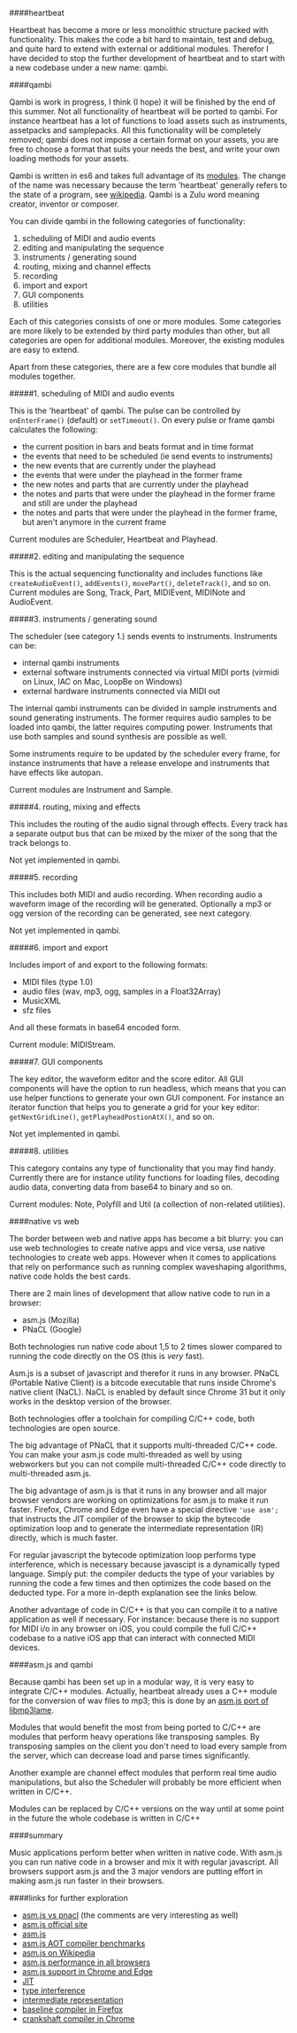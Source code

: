 ####heartbeat

Heartbeat has become a more or less monolithic structure packed with functionality. This makes the code a bit hard to maintain, test and debug, and quite hard to extend with external or additional modules. Therefor I have decided to stop the further development of heartbeat and to start with a new codebase under a new name: qambi.


####qambi

Qambi is work in progress, I think (I hope) it will be finished by the end of this summer. Not all functionality of heartbeat will be ported to qambi. For instance heartbeat has a lot of functions to load assets such as instruments, assetpacks and samplepacks. All this functionality will be completely removed; qambi does not impose a certain format on your assets, you are free to choose a format that suits your needs the best, and write your own loading methods for your assets.

Qambi is written in es6 and takes full advantage of its [modules](http://www.2ality.com/2014/09/es6-modules-final.html). The change of the name was necessary because the term 'heartbeat' generally refers to the state of a program, see [wikipedia](http://en.wikipedia.org/wiki/Heartbeat_(computing)). Qambi is a Zulu word meaning creator, inventor or composer.

You can divide qambi in the following categories of functionality:

1. scheduling of MIDI and audio events
2. editing and manipulating the sequence
3. instruments / generating sound
4. routing, mixing and channel effects
5. recording
6. import and export
7. GUI components
8. utilities

Each of this categories consists of one or more modules. Some categories are more likely to be extended by third party modules than other, but all categories are open for additional modules. Moreover, the existing modules are easy to extend.

Apart from these categories, there are a few core modules that bundle all modules together.

#####1. scheduling of MIDI and audio events

This is the 'heartbeat' of qambi. The pulse can be controlled by `onEnterFrame()` (default) or `setTimeout()`. On every pulse or frame qambi calculates the following:

- the current position in bars and beats format and in time format
- the events that need to be scheduled (ie send events to instruments)
- the new events that are currently under the playhead
- the events that were under the playhead in the former frame
- the new notes and parts that are currently under the playhead
- the notes and parts that were under the playhead in the former frame and still are under the playhead
- the notes and parts that were under the playhead in the former frame, but aren't anymore in the current frame

Current modules are Scheduler, Heartbeat and Playhead.

#####2. editing and manipulating the sequence

This is the actual sequencing functionality and includes functions like `createAudioEvent()`, `addEvents()`, `movePart()`, `deleteTrack()`, and so on. Current modules are Song, Track, Part, MIDIEvent, MIDINote and AudioEvent.


#####3. instruments / generating sound

The scheduler (see category 1.) sends events to instruments. Instruments can be:

- internal qambi instruments
- external software instruments connected via virtual MIDI ports (virmidi on Linux, IAC on Mac, LoopBe on Windows)
- external hardware instruments connected via MIDI out

The internal qambi instruments can be divided in sample instruments and sound generating instruments. The former requires audio samples to be loaded into qambi, the latter requires computing power. Instruments that use both samples and sound synthesis are possible as well.

Some instruments require to be updated by the scheduler every frame, for instance instruments that have a release envelope and instruments that have effects like autopan.

Current modules are Instrument and Sample.

#####4. routing, mixing and effects

This includes the routing of the audio signal through effects. Every track has a separate output bus that can be mixed by the mixer of the song that the track belongs to.

Not yet implemented in qambi.

#####5. recording

This includes both MIDI and audio recording. When recording audio a waveform image of the recording will be generated. Optionally a mp3 or ogg version of the recording can be generated, see next category.

Not yet implemented in qambi.

#####6. import and export

Includes import of and export to the following formats:

- MIDI files (type 1.0)
- audio files (wav, mp3, ogg, samples in a Float32Array)
- MusicXML
- sfz files

And all these formats in base64 encoded form.

Current module: MIDIStream.


#####7. GUI components

The key editor, the waveform editor and the score editor. All GUI components will have the option to run headless, which means that you can use helper functions to generate your own GUI component. For instance an iterator function that helps you to generate a grid for your key editor: `getNextGridLine()`, `getPlayheadPostionAtX()`, and so on.

Not yet implemented in qambi.

#####8. utilities

This category contains any type of functionality that you may find handy. Currently there are for instance utility functions for loading files, decoding audio data, converting data from base64 to binary and so on.

Current modules: Note, Polyfill and Util (a collection of non-related utilities).

####native vs web

The border between web and native apps has become a bit blurry: you can use web technologies to create native apps and vice versa, use native technologies to create web apps. However when it comes to applications that rely on performance such as running complex waveshaping algorithms, native code holds the best cards.

There are 2 main lines of development that allow native code to run in a browser:

- asm.js (Mozilla)
- PNaCL (Google)

Both technologies run native code about 1,5 to 2 times slower compared to running the code directly on the OS (this is *very* fast).

Asm.js is a subset of javascript and therefor it runs in any browser. PNaCL (Portable Native Client) is a bitcode executable that runs inside Chrome's native client (NaCL). NaCL is enabled by default since Chrome 31 but it only works in the desktop version of the browser.

Both technologies offer a toolchain for compiling C/C++ code, both technologies are open source.

The big advantage of PNaCL that it supports multi-threaded C/C++ code. You can make your asm.js code multi-threaded as well by using webworkers but you can not compile multi-threaded C/C++ code directly to multi-threaded asm.js.

The big advantage of asm.js is that it runs in any browser and all major browser vendors are working on optimizations for asm.js to make it run faster. Firefox, Chrome and Edge even have a special directive `'use asm';` that instructs the JIT compiler of the browser to skip the bytecode optimization loop and to generate the intermediate representation (IR) directly, which is much faster.

For regular javascript the bytecode optimization loop performs type interference, which is necessary because javascipt is a dynamically typed language. Simply put: the compiler deducts the type of your variables by running the code a few times and then optimizes the code based on the deducted type. For a more in-depth explanation see the links below.

Another advantage of code in C/C++ is that you can compile it to a native application as well if necessary. For instance: because there is no support for MIDI i/o in any browser on iOS, you could compile the full C/C++ codebase to a native iOS app that can interact with connected MIDI devices.


####asm.js and qambi

Because qambi has been set up in a modular way, it is very easy to integrate C/C++ modules. Actually, heartbeat already uses a C++ module for the conversion of wav files to mp3; this is done by an [asm.js port of libmp3lame](https://github.com/akrennmair/libmp3lame-js).

Modules that would benefit the most from being ported to C/C++ are modules that perform heavy operations like transposing samples. By transposing samples on the client you don't need to load every sample from the server, which can decrease load and parse times significantly.

Another example are channel effect modules that perform real time audio manipulations, but also the Scheduler will probably be more efficient when written in C/C++.

Modules can be replaced by C/C++ versions on the way until at some point in the future the whole codebase is written in C/C++


####summary

Music applications perform better when written in native code. With asm.js you can run native code in a browser and mix it with regular javascript. All browsers support asm.js and the 3 major vendors are putting effort in making asm.js run faster in their browsers.



####links for further exploration

 - [asm.js vs pnacl](http://games.greggman.com/game/thoughts-on-asm-js-vs-pnacl/) (the comments are very interesting as well)
 - [asm.js official site](http://asmjs.org/)
 - [asm.js](http://mozakai.blogspot.nl/2013/06/what-asmjs-is-and-what-asmjs-isnt.html)
 - [asm.js AOT compiler benchmarks](https://blog.mozilla.org/luke/2014/01/14/asm-js-aot-compilation-and-startup-performance/)
 - [asm.js on Wikipedia](http://en.wikipedia.org/wiki/Asm.js)
 - [asm.js performance in all browsers](https://hacks.mozilla.org/2015/03/asm-speedups-everywhere/)
 - [asm.js support in Chrome and Edge](http://jaxenter.com/ie-chrome-set-support-asm-js-114783.html)
 - [JIT](http://en.wikipedia.org/wiki/Just-in-time_compilation)
 - [type interference](http://en.wikipedia.org/wiki/Type_inference)
 - [intermediate representation](http://cs.lmu.edu/~ray/notes/ir/)
 - [baseline compiler in Firefox](https://blog.mozilla.org/javascript/2013/04/05/the-baseline-compiler-has-landed/)
 - [crankshaft compiler in Chrome](http://jayconrod.com/posts/54/a-tour-of-v8-crankshaft-the-optimizing-compiler)
